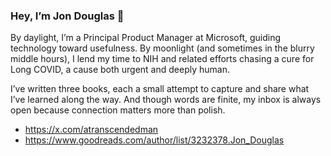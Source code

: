 ### Hey, I’m Jon Douglas 👋

By daylight, I’m a Principal Product Manager at Microsoft, guiding technology toward usefulness. By moonlight (and sometimes in the blurry middle hours), I lend my time to NIH and related efforts chasing a cure for Long COVID, a cause both urgent and deeply human.

I’ve written three books, each a small attempt to capture and share what I’ve learned along the way. And though words are finite, my inbox is always open because connection matters more than polish.

- https://x.com/atranscendedman
- https://www.goodreads.com/author/list/3232378.Jon_Douglas
